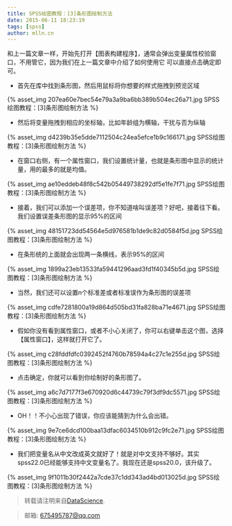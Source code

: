 ```yaml
---
title: SPSS绘图教程：[3]条形图绘制方法
date: 2015-06-11 18:23:19
tags: [spss]
author: mlln.cn
---
```

和上一篇文章一样，开始先打开【图表构建程序】，通常会弹出变量属性校验窗口，不用管它，因为我们在上一篇文章中介绍了如何使用它
可以直接点击确定即可。

- 首先在库中找到条形图，然后用鼠标将你想要的样式拖拽到预览区域

{% asset_img 207ea60e7bec54e79a3a9ba6bb389b504ec26a71.jpg SPSS绘图教程：[3]条形图绘制方法 %}

- 然后将变量拖拽到相应的坐标轴，比如年龄组为横轴，干扰与否为纵轴

{% asset_img d4239b35e5dde7112504c24ea5efce1b9c166171.jpg SPSS绘图教程：[3]条形图绘制方法 %}

- 在窗口右侧，有一个属性窗口，我们设置统计量，也就是条形图中显示的统计量，用的最多的就是均值。

{% asset_img ae10eddeb48f8c542b05449738292df5e1fe7f71.jpg SPSS绘图教程：[3]条形图绘制方法 %}

- 接着，我们可以添加一个误差项，你不知道啥叫误差项？好吧，接着往下看。我们设置误差条形图的显示95%的区间

{% asset_img 48151723dd54564e5d976581b1de9c82d0584f5d.jpg SPSS绘图教程：[3]条形图绘制方法 %}

- 在条形统的上面就会出现两一条横线，表示95%的区间

{% asset_img 1899a23eb13533fa59441296aad3fd1f40345b5d.jpg SPSS绘图教程：[3]条形图绘制方法 %}

- 当然，我们还可以设置n个标准差或者标准误作为条形图的误差项

{% asset_img cdfe7281800a19d864d505bd31fa828ba71e4671.jpg SPSS绘图教程：[3]条形图绘制方法 %}

- 假如你没有看到属性窗口，或者不小心关闭了，你可以右键单击这个图，选择【属性窗口】，这样就打开它了。

{% asset_img c28fddfdfc0392452f4760b78594a4c27c1e255d.jpg SPSS绘图教程：[3]条形图绘制方法 %}

- 点击确定，你就可以看到你绘制好的条形图了。

{% asset_img a6c7d7177f3e670920d6c44739c79f3df9dc5571.jpg SPSS绘图教程：[3]条形图绘制方法 %}

- OH！！不小心出现了错误，你应该能猜到为什么会出错。

{% asset_img 9e7ce6dcd100baa13dfac6034510b912c9fc2e71.jpg SPSS绘图教程：[3]条形图绘制方法 %}

- 我们把变量名从中文改成英文就好了！就是对中文支持不够好。其实spss22.0已经能够支持中文变量名了。我现在还是spss20.0，该升级了。

{% asset_img 9f1011b30f2442a7cde37c1dd343ad4bd013025d.jpg SPSS绘图教程：[3]条形图绘制方法 %}

> 转载请注明来自[DataScience](http://mlln.cn).

> 邮箱: 675495787@qq.com 
